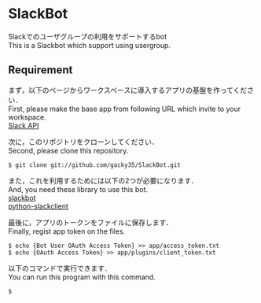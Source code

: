 # SlackBot

Slackでのユーザグループの利用をサポートするbot <br>
This is a Slackbot which support using usergroup.

## Requirement

まず，以下のページからワークスペースに導入するアプリの基盤を作ってください． <br>
First, please make the base app from following URL which invite to your workspace. <br>
[Slack API](https://api.slack.com/)

次に，このリポジトリをクローンしてください． <br>
Second, please clone this repository. <br>
```
$ git clone git://github.com/gacky35/SlackBot.git
```

また，これを利用するためには以下の2つが必要になります． <br>
And, you need these library to use this bot. <br>
[slackbot](https://github.com/lins05/slackbot) <br>
[python-slackclient](https://github.com/slackapi/python-slackclient) <br>

最後に，アプリのトークンをファイルに保存します． <br>
Finally, regist app token on the files. <br>
```
$ echo {Bot User OAuth Access Token} >> app/access_token.txt
$ echo {OAuth Access Token} >> app/plugins/client_token.txt
```

以下のコマンドで実行できます． <br>
You can run this program with this command. <br>
```
$ 
```
